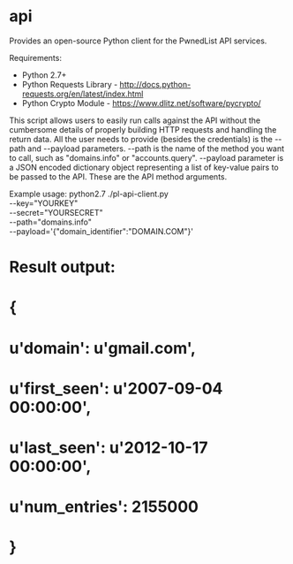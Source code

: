 api
===

Provides an open-source Python client for the PwnedList API services.

Requirements:
- Python 2.7+
- Python Requests Library - http://docs.python-requests.org/en/latest/index.html
- Python Crypto Module - https://www.dlitz.net/software/pycrypto/

This script allows users to easily run calls against the API without the cumbersome details of properly building
HTTP requests and handling the return data. All the user needs to provide (besides the credentials) is the --path
and --payload parameters. --path is the name of the method you want to call, such as "domains.info" or "accounts.query".
--payload parameter is a JSON encoded dictionary object representing a list of key-value pairs to be passed to the API.
These are the API method arguments.

Example usage:
python2.7 ./pl-api-client.py \
    --key="YOURKEY" \
    --secret="YOURSECRET" \
    --path="domains.info" \
    --payload='{"domain_identifier":"DOMAIN.COM"}'

# Result output:
# {
#   u'domain': u'gmail.com',
#   u'first_seen': u'2007-09-04 00:00:00',
#   u'last_seen': u'2012-10-17 00:00:00',
#   u'num_entries': 2155000
# }
